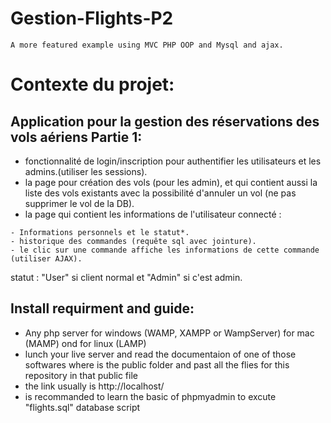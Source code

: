 # Gestion-Flights-P2

```
A more featured example using MVC PHP OOP and Mysql and ajax.
```
# Contexte du projet:

## Application pour la gestion des réservations des vols aériens Partie 1:
* fonctionnalité de login/inscription pour authentifier les utilisateurs et les admins.(utiliser les sessions).
* la page pour création des vols (pour les admin), et qui contient aussi la liste des vols existants avec la possibilité d'annuler un vol (ne pas supprimer le vol de la DB).
* la page qui contient les informations de l'utilisateur connecté :
```
- Informations personnels et le statut*.
- historique des commandes (requête sql avec jointure).
- le clic sur une commande affiche les informations de cette commande (utiliser AJAX).
```

statut : "User" si client normal et "Admin" si c'est admin.

## Install requirment and guide:
* Any php server for windows (WAMP, XAMPP or WampServer) for mac (MAMP) ond for linux (LAMP)
* lunch your live server and read the documentaion of one of those softwares where is the public folder and past all the flies for this repository in that public file
* the link usually is http://localhost/
* is recommanded to learn the basic of phpmyadmin to excute "flights.sql" database script

